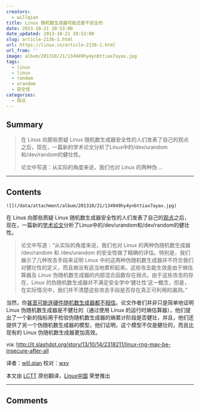 ```yaml
---
creators:
  - willqian
title: Linux 随机数生成器可能还是不安全的
date: 2013-10-21 20:53:00
date_updated: 2013-10-21 20:53:00
slug: article-2136-1.html
url: https://linux.cn/article-2136-1.html
url_from: ''
image: album/201310/21/134949hy4ynbttiax7ayax.jpg
tags:
  - linus
  - linux
  - random
  - urandom
  - 安全性
categories:
  - 观点
---
```


## Summary

> 在 Linus 向那些质疑 Linux 随机数生成器安全性的人们发表了自己的观点之后，现在，一篇新的学术论文分析了Linux中的/dev/urandom和/dev/random的健壮性。
> 
> 论文中写道：从实际的角度来说，我们也对 Linux 的两种伪  ...

***

<!-- more -->

## Contents

`![](/data/attachment/album/201310/21/134949hy4ynbttiax7ayax.jpg)`

在 Linus 向那些质疑 Linux 随机数生成器安全性的人们发表了自己的[观点](http://linux.slashdot.org/story/13/09/10/1311247/linus-responds-to-rdrand-petition-with-scorn)之后，现在，一篇新的[学术论文](http://eprint.iacr.org/2013/338.pdf)分析了Linux中的/dev/urandom和/dev/random的健壮性。

> 
> 论文中写道：“从实际的角度来说，我们也对 Linux 的两种伪随机数生成器 /dev/random 和 /dev/urandom 的安全性做了精确的评估。特别是，我们展示了几种攻击手段来证明 Linux 中的这两种伪随机数生成器并不符合我们对健壮性的定义，而且熵没有适当地累积起来。这些攻击能生效是由于熵估算器及 Linux 伪随机数生成器的内部混合函数存在弱点。由于这些攻击的存在，Linux 的伪随机数生成器并不满足安全学中‘健壮性’这一概念，但是，在实际情况中，我们并不清楚这些攻击手段是否存在真正可利用的漏洞。”
> 
> 
> 

当然，你[甚至可能连硬件随机数生成器都不相信](http://slashdot.org/story/13/09/13/1228216/stealthy-dopant-level-hardware-trojans)。论文作者们并非只是简单地证明 Linux 伪随机数生成器是不健壮的（通过使用 Linux 的运行时熵估算器），他们提出了一个新的指标用于检验伪随机数生成器的熵累计阶段是否健壮，并且，他们还提供了另一个伪随机数生成器的模型，他们证明，这个模型不仅是健壮的，而且比现有的 Linux 伪随机数生成器更加高效。

 

via: <http://it.slashdot.org/story/13/10/14/2318211/linux-rng-may-be-insecure-after-all>

译者：[will.qian](https://github.com/willqian) 校对：[wxy](https://github.com/wxy)

本文由 [LCTT](https://github.com/LCTT/TranslateProject) 原创翻译，[Linux中国](https://linux.cn/) 荣誉推出

***

## Comments
